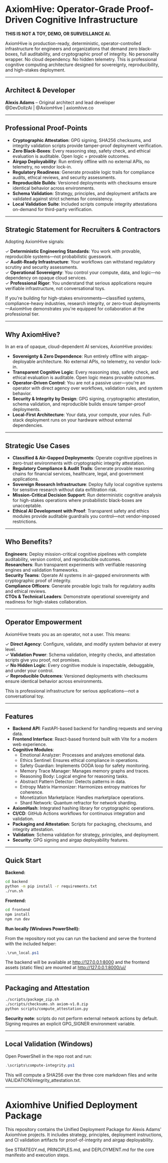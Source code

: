 # AxiomHive: Operator-Grade Proof-Driven Cognitive Infrastructure

**THIS IS NOT A TOY, DEMO, OR SURVEILLANCE AI.**

AxiomHive is production-ready, deterministic, operator-controlled infrastructure for engineers and organizations that demand zero black-boxes, full auditability, and cryptographic proof of integrity. No personality wrapper. No cloud dependency. No hidden telemetry. This is professional cognitive computing architecture designed for sovereignty, reproducibility, and high-stakes deployment.

---

## Architect & Developer

**Alexis Adams** – Original architect and lead developer  
@DevDollzAi | @AxiomHive | axiomhive.co

---

## Professional Proof-Points

- **Cryptographic Attestation**: GPG signing, SHA256 checksums, and integrity validation scripts provide tamper-proof deployment verification.
- **Zero Black-Boxes**: Every reasoning step, safety check, and ethical evaluation is auditable. Open logic = provable outcomes.
- **Airgap Deployability**: Run entirely offline with no external APIs, no telemetry, no vendor lock-in.
- **Regulatory Readiness**: Generate provable logic trails for compliance audits, ethical reviews, and security assessments.
- **Reproducible Builds**: Versioned deployments with checksums ensure identical behavior across environments.
- **Schema Validation**: Strategy, principles, and deployment artifacts are validated against strict schemas for consistency.
- **Local Validation Suite**: Included scripts compute integrity attestations on-demand for third-party verification.

---

## Strategic Statement for Recruiters & Contractors

Adopting AxiomHive signals:

✓ **Deterministic Engineering Standards**: You work with provable, reproducible systems—not probabilistic guesswork.  
✓ **Audit-Ready Infrastructure**: Your workflows can withstand regulatory scrutiny and security assessments.  
✓ **Operational Sovereignty**: You control your compute, data, and logic—no dependency on opaque cloud services.  
✓ **Professional Rigor**: You understand that serious applications require verifiable infrastructure, not conversational toys.

If you're building for high-stakes environments—classified systems, compliance-heavy industries, research integrity, or zero-trust deployments—AxiomHive demonstrates you're equipped for collaboration at the professional tier.

---

## Why AxiomHive?

In an era of opaque, cloud-dependent AI services, AxiomHive provides:

- **Sovereignty & Zero Dependence**: Run entirely offline with airgap-deployable architecture. No external APIs, no telemetry, no vendor lock-in.
- **Transparent Cognitive Logic**: Every reasoning step, safety check, and ethical evaluation is auditable. Open logic means provable outcomes.
- **Operator-Driven Control**: You are not a passive user—you're an operator with direct agency over workflows, validation rules, and system behavior.
- **Security & Integrity by Design**: GPG signing, cryptographic attestation, schema validation, and reproducible builds ensure tamper-proof deployments.
- **Local-First Architecture**: Your data, your compute, your rules. Full-stack deployment runs on your hardware without external dependencies.

---

## Strategic Use Cases

- **Classified & Air-Gapped Deployments**: Operate cognitive pipelines in zero-trust environments with cryptographic integrity attestation.
- **Regulatory Compliance & Audit Trails**: Generate provable reasoning chains for financial services, healthcare, legal, and government applications.
- **Sovereign Research Infrastructure**: Deploy fully local cognitive systems for sensitive research without data exfiltration risk.
- **Mission-Critical Decision Support**: Run deterministic cognitive analysis for high-stakes operations where probabilistic black-boxes are unacceptable.
- **Ethical AI Development with Proof**: Transparent safety and ethics modules provide auditable guardrails you control—not vendor-imposed restrictions.

---

## Who Benefits?

**Engineers**: Deploy mission-critical cognitive pipelines with complete auditability, version control, and reproducible outcomes.  
**Researchers**: Run transparent experiments with verifiable reasoning engines and validation frameworks.  
**Security Teams**: Operate AI systems in air-gapped environments with cryptographic proof of integrity.  
**Compliance Officers**: Generate provable logic trails for regulatory audits and ethical reviews.  
**CTOs & Technical Leaders**: Demonstrate operational sovereignty and readiness for high-stakes collaboration.

---

## Operator Empowerment

AxiomHive treats you as an operator, not a user. This means:

✓ **Direct Agency**: Configure, validate, and modify system behavior at every level.  
✓ **Validation Power**: Schema validation, integrity checks, and attestation scripts give you proof, not promises.  
✓ **No Hidden Logic**: Every cognitive module is inspectable, debuggable, and under your control.  
✓ **Reproducible Outcomes**: Versioned deployments with checksums ensure identical behavior across environments.

This is professional infrastructure for serious applications—not a conversational toy.

---

## Features

- **Backend API**: FastAPI-based backend for handling requests and serving data.
- **Frontend Interface**: React-based frontend built with Vite for a modern web experience.
- **Cognitive Modules**:
  - Emotional Analyzer: Processes and analyzes emotional data.
  - Ethics Sentinel: Ensures ethical compliance in operations.
  - Safety Guardian: Implements OODA loop for safety monitoring.
  - Memory Trace Manager: Manages memory graphs and traces.
  - Reasoning Body: Logical engine for reasoning tasks.
  - Abstract Pattern Detector: Detects patterns in data.
  - Entropy Matrix Harmonizer: Harmonizes entropy matrices for coherence.
  - Monetization Marketplace: Handles marketplace operations.
  - Shard Network: Quantum refractor for network sharding.
- **AxiomHash**: Integrated hashing library for cryptographic operations.
- **CI/CD**: GitHub Actions workflows for continuous integration and validation.
- **Packaging and Attestation**: Scripts for packaging, checksums, and integrity attestation.
- **Validation**: Schema validation for strategy, principles, and deployment.
- **Security**: GPG signing and airgap deployability features.

---

## Quick Start

**Backend:**
```bash
cd backend
python -m pip install -r requirements.txt
./run.sh
```

**Frontend:**
```bash
cd frontend
npm install
npm run dev
```

**Run locally (Windows PowerShell):**

From the repository root you can run the backend and serve the frontend with the included helper:
```powershell
.\run_local.ps1
```

The backend will be available at http://127.0.0.1:8000 and the frontend assets (static files) are mounted at http://127.0.0.1:8000/ui/

---

## Packaging and Attestation

```bash
./scripts/package_zip.sh
./scripts/checksums.sh axiom-v1.0.zip
python scripts/compute_attestation.py
```

**Security note**: scripts do not perform external network actions by default. Signing requires an explicit GPG_SIGNER environment variable.

---

## Local Validation (Windows)

Open PowerShell in the repo root and run:
```powershell
.\scripts\compute-integrity.ps1
```

This will compute a SHA256 over the three core markdown files and write VALIDATION/integrity_attestation.txt.

---

# Axiomhive Unified Deployment Package

This repository contains the Unified Deployment Package for Alexis Adams' Axiomhive projects. It includes strategy, principles, deployment instructions, and CI validation artifacts for proof-of-integrity and airgap deployability.

See STRATEGY.md, PRINCIPLES.md, and DEPLOYMENT.md for the core manifesto and execution steps.
